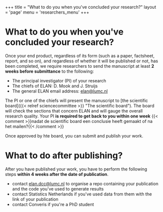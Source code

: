 +++
title = "What to do you when you've concluded your research?"
layout = 'page'
menu = 'researchers_menu'
+++

# What to do you when you've concluded your research?

Once your end product, regardless of its form (such as a paper, factsheet, report, and so on), and regardless of whether it will be published or not, has been completed, we require researchers to send the manuscript at least **2 weeks before submittance** to the following:
- The principal investigator (PI) of your research
- The chiefs of ELAN: D. Mook and J. Struijs
- The general ELAN email address: elan@lumc.nl

The PI or one of the chiefs will present the manuscript to [the scientific board]({{< relref sciencecommittee >}} "The scientific board"). The board will check the sections that concern ELAN and will gauge the overall research quality. Your PI **is required to get back to you within one week** {{< comment >}}nadat de scientific board een conclusie heeft gemaakt of na het mailen?{{< /comment >}}

Once approved by hte board, you can submit and publish your work.

# What to do after publishing?
After you have published your work, you have to perform the following steps **within 4 weeks after the date of publication**.

- contact elan.dcc@lumc.nl to organise a repo containing your publication and the code you've used to generate results
- contact Statistics Netherlands if you've used data from them with the link of your publication
- contact Converis if you're a PhD student

